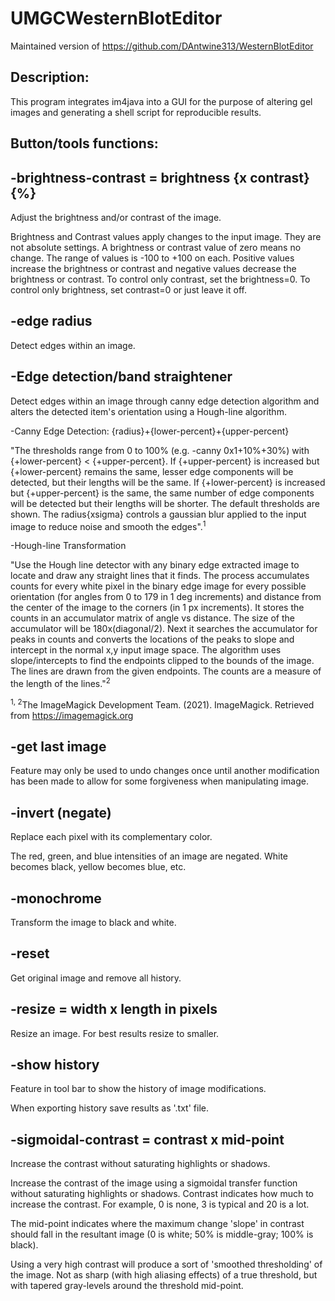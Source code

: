 # UMGCWesternBlotEditor
  Maintained version of https://github.com/DAntwine313/WesternBlotEditor

Description:
-
This program integrates im4java into a GUI for the purpose of altering gel images and generating a shell script for reproducible results.


Button/tools functions:
-
-brightness-contrast = brightness {x contrast}{%}
-
Adjust the brightness and/or contrast of the image.

Brightness and Contrast values apply changes to the input image. They are not absolute settings. A brightness or contrast
value of zero means no change. The range of values is -100 to +100 on each. Positive values increase the brightness or 
contrast and negative values decrease the brightness or contrast. To control only contrast, set the brightness=0. 
To control only brightness, set contrast=0 or just leave it off.

-edge radius
-
Detect edges within an image.

-Edge detection/band straightener
-
Detect edges within an image through canny edge detection algorithm and alters the detected item's orientation using a 
Hough-line algorithm. 

-Canny Edge Detection: {radius}+{lower-percent}+{upper-percent}

"The thresholds range from 0 to 100% (e.g. -canny 0x1+10%+30%) with {+lower-percent} < {+upper-percent}. If {+upper-percent}
is increased but {+lower-percent} remains the same, lesser edge components will be detected, but their lengths will be 
the same. If {+lower-percent} is increased but {+upper-percent} is the same, the same number of edge components will be 
detected but their lengths will be shorter. The default thresholds are shown. The radius{xsigma} controls a gaussian blur 
applied to the input image to reduce noise and smooth the edges".<sup>1</sup>


-Hough-line Transformation

"Use the Hough line detector with any binary edge extracted image to locate and draw any straight lines that it finds.
The process accumulates counts for every white pixel in the binary edge image for every possible orientation (for angles
from 0 to 179 in 1 deg increments) and distance from the center of the image to the corners (in 1 px increments). 
It stores the counts in an accumulator matrix of angle vs distance. The size of the accumulator will be 180x(diagonal/2). 
Next it searches the accumulator for peaks in counts and converts the locations of the peaks to slope and intercept in 
the normal x,y input image space. The algorithm uses slope/intercepts to find the endpoints clipped to the bounds of the 
image. The lines are drawn from the given endpoints. The counts are a measure of the length of the lines."<sup>2</sup>

<sup>1, 2</sup>The ImageMagick Development Team. (2021). ImageMagick. Retrieved from https://imagemagick.org


-get last image
-
Feature may only be used to undo changes once until another modification has been made to allow for some forgiveness when manipulating image.

-invert (negate)
-
Replace each pixel with its complementary color.

The red, green, and blue intensities of an image are negated. White becomes black, yellow becomes blue, etc.

-monochrome
-
Transform the image to black and white.

-reset
-
Get original image and remove all history.

-resize = width x length in pixels
-
Resize an image. For best results resize to smaller.

-show history
-
Feature in tool bar to show the history of image modifications.

When exporting history save results as '.txt' file.

-sigmoidal-contrast = contrast x mid-point
-
Increase the contrast without saturating highlights or shadows.

Increase the contrast of the image using a sigmoidal transfer function without saturating highlights or shadows. Contrast indicates how much to increase the contrast. For example, 0 is none, 3 is typical and 20 is a lot.

The mid-point indicates where the maximum change 'slope' in contrast should fall in the resultant image (0 is white; 50% is middle-gray; 100% is black).

Using a very high contrast will produce a sort of 'smoothed thresholding' of the image. Not as sharp (with high aliasing effects) of a true threshold, but with tapered gray-levels around the threshold mid-point.



